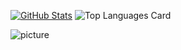 [![GitHub Stats](https://github-readme-stats.vercel.app/api?username=iAchilles&show_icons=true&theme=merko&include_all_commits=true)](https://github.com/anuraghazra/github-readme-stats)
![Top Languages Card](https://github-readme-stats.vercel.app/api/top-langs/?username=vkatsuba&theme=merko&layout=compact)


![picture](https://raw.githubusercontent.com/saadeghi/saadeghi/master/dino.gif)
